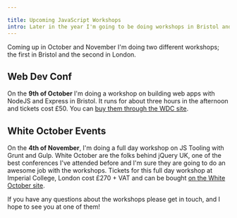 ```yaml
---

title: Upcoming JavaScript Workshops
intro: Later in the year I'm going to be doing workshops in Bristol and London and I'd love to see you there!
---
```


Coming up in October and November I'm doing two different workshops; the first in Bristol and the second in London.

## Web Dev Conf

On the **9th of October** I'm doing a workshop on building web apps with NodeJS and Express in Bristol. It runs for about three hours in the afternoon and tickets cost £50. You can [buy them through the WDC site](http://2014.webdevconf.com/workshops/#jackfranklin).

## White October Events

On the **4th of November**, I'm doing a full day workshop on JS Tooling with Grunt and Gulp. White October are the folks behind jQuery UK, one of the best conferences I've attended before and I'm sure they are going to do an awesome job with the workshops. Tickets for this full day workshop at Imperial College, London cost £270 + VAT and can be bought [on the White October site](http://www.whiteoctoberevents.co.uk/event/javascript-workshops/introduction-to-js-tooling/).

If you have any questions about the workshops please get in touch, and I hope to see you at one of them!

